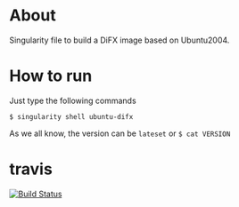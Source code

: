 # About

Singularity file to build a DiFX image based on Ubuntu2004.

# How to run

Just type the following commands

```
$ singularity shell ubuntu-difx
```

As we all know, the version can be `lateset` or `$ cat VERSION`

# travis

[![Build Status](https://www.travis-ci.org/shaoguangleo/astrosoft.svg?branch=master)](https://www.travis-ci.org/shaoguangleo/astrosoft)

